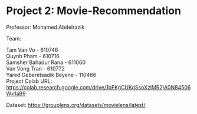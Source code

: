 # Project 2: Movie-Recommendation

Professor: Mohamed Abdelrazik

Team:

Tam Van Vo - 610746   
Quynh Pham - 610716   
Samsher Bahadur Rana - 611060   
Van Vong Tran - 610772   
Yared Geberetsadik Beyene - 110466   
Project Colab URL: https://colab.research.google.com/drive/1bFKgCUKqSsoXzlMR2jA0N84506Wx1aB9   
   
Dataset: https://grouplens.org/datasets/movielens/latest/
